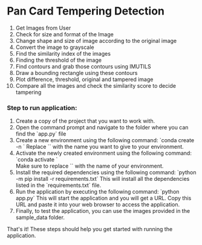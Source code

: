 <h1>Pan Card Tempering Detection</h1>
<ol>
<li>Get Images from User</li>
<li>Check for size and format of the Image</li>
<li>Change shape and size of image according to the original image</li>
<li>Convert the image to grayscale</li>
<li>Find the similarity index of the images</li>
<li>Finding the threshold of the image</li>
<li>Find contours and grab those contours using IMUTILS</li>
<li>Draw a bounding rectangle using these contours</li>
<li>Plot difference, threshold, original and tampered image</li>
<li>Compare all the images and check the similarity score to decide tampering</li>
</ol>

<h3>Step to run application:</h3>
<ol>

<li>Create a copy of the project that you want to work with.</li>
<li>Open the command prompt and navigate to the folder where you can find the `app.py` file</li>
<li>Create a new environment using the following command: `conda create -n <environment name>`
    Replace `<environment name>` with the name you want to give to your environment.</li>
<li>Activate the newly created environment using the following command:
        `conda activate <environment name>`</li>
        Make sure to replace `<environment name>` with the name of your environment.
<li>Install the required dependencies using the following command: `python -m pip install -r requirements.txt`
This will install all the dependencies listed in the `requirements.txt` file.</li>
<li>Run the application by executing the following command: `python app.py`
This will start the application and you will get a URL. Copy this URL and paste it into your web browser to access the application.</li>

<li>Finally, to test the application, you can use the images provided in the sample_data folder.
</ol>
That's it! These steps should help you get started with running the application.

